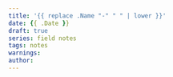 ```yaml
---
title: '{{ replace .Name "-" " " | lower }}'
date: {{ .Date }}
draft: true
series: field notes
tags: notes
warnings:
author:
---
```



